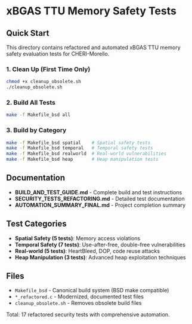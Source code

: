 # xBGAS TTU Memory Safety Tests

## Quick Start

This directory contains refactored and automated xBGAS TTU memory safety evaluation tests for CHERI-Morello.

### 1. Clean Up (First Time Only)
```bash
chmod +x cleanup_obsolete.sh
./cleanup_obsolete.sh
```

### 2. Build All Tests
```bash
make -f Makefile_bsd all
```

### 3. Build by Category
```bash
make -f Makefile_bsd spatial    # Spatial safety tests
make -f Makefile_bsd temporal   # Temporal safety tests
make -f Makefile_bsd realworld  # Real-world vulnerabilities
make -f Makefile_bsd heap       # Heap manipulation tests
```

## Documentation

- **BUILD_AND_TEST_GUIDE.md** - Complete build and test instructions
- **SECURITY_TESTS_REFACTORING.md** - Detailed test documentation
- **AUTOMATION_SUMMARY_FINAL.md** - Project completion summary

## Test Categories

- **Spatial Safety (5 tests)**: Memory access violations
- **Temporal Safety (7 tests)**: Use-after-free, double-free vulnerabilities  
- **Real-world (5 tests)**: HeartBleed, DOP, code reuse attacks
- **Heap Manipulation (3 tests)**: Advanced heap exploitation techniques

## Files

- `Makefile_bsd` - Canonical build system (BSD make compatible)
- `*_refactored.c` - Modernized, documented test files
- `cleanup_obsolete.sh` - Removes obsolete build files

Total: 17 refactored security tests with comprehensive automation.
